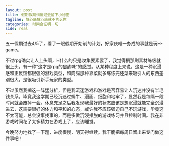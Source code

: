 ```yaml
---
layout: post
title: 假期假期悄悄过去留下小秘密
tagline: 放心底放心底就不告诉你
categories: 时间会证明一切
side: real
---
```


五一假期过去4/5了，看了一眼假期开始前的计划，好家伙唯一办成的事就是玩H-game。

不过rpg确实让人上头啊，H什么的只是收集要素罢了，我觉得搁那刷素材练级就很上头，有一种“这才是rpg的醍醐味”的感觉。从某种程度上来说，这是一种沉浸感和正反馈都很强的游戏类型，和肉鸽那种靠菜就多练练完还菜来吸引人的东西差别很大，是很吸引新手玩家的类型。

不过虽然我搁这一阵猛分析，但是我沉迷游戏和游戏是否容易让人沉迷并没有半毛钱关系。毕竟我这学期已经沉迷过蜗牛、漫画、细胞和地牢了，显然我是每隔一段时间就会废掉一会。休息充足之后我发现我最好的状态应该是想沉浸就能完全沉浸进去，这需要很好的体力和平和的心态，或许我不应该强迫自己不玩游戏，毕竟这不太可能，总会没事找事的，而是多做沉浸摆脱的游戏练习并且控制时间。我在非游戏时间花了太多精力在游戏上了，应该睡觉。

今晚努力地找了一下题，进度很慢，明天得继续。我干脆把每周日留出来专门做这件事吧！
